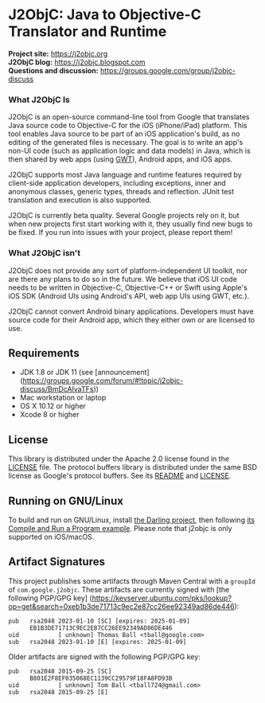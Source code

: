# J2ObjC: Java to Objective-C Translator and Runtime #

**Project site:** <https://j2objc.org><br>
**J2ObjC blog:** <https://j2objc.blogspot.com><br>
**Questions and discussion:** <https://groups.google.com/group/j2objc-discuss>

### What J2ObjC Is ###
J2ObjC is an open-source command-line tool from Google that translates
Java source code to Objective-C for the iOS (iPhone/iPad) platform. This tool
enables Java source to be part of an iOS application's build, as no editing
of the generated files is necessary. The goal is to write an app's non-UI
code (such as application logic and data models) in Java, which is then
shared by web apps (using [GWT](http://www.gwtproject.org/)), Android apps,
and iOS apps.

J2ObjC supports most Java language and runtime features required by
client-side application developers, including exceptions, inner and
anonymous classes, generic types, threads and reflection. JUnit test
translation and execution is also supported.

J2ObjC is currently beta quality. Several Google projects rely on it, but
when new projects first start working with it, they usually find new bugs
to be fixed. If you run into issues with your project, please report them!

### What J2ObjC isn't ###
J2ObjC does not provide any sort of platform-independent UI toolkit, nor are
there any plans to do so in the future. We believe that iOS UI code needs to
be written in Objective-C, Objective-C++ or Swift using Apple's iOS SDK (Android
UIs using Android's API, web app UIs using GWT, etc.).

J2ObjC cannot convert Android binary applications. Developers must have source
code for their Android app, which they either own or are licensed to use.

## Requirements ##

* JDK 1.8 or JDK 11 (see [announcement]
  (https://groups.google.com/forum/#!topic/j2objc-discuss/BmDcAIvaTFs))
* Mac workstation or laptop
* OS X 10.12 or higher
* Xcode 8 or higher

## License ##

This library is distributed under the Apache 2.0 license found in the
[LICENSE](https://github.com/google/j2objc/blob/master/LICENSE) file.
The protocol buffers library is distributed under the same BSD license as
Google's protocol buffers. See its
[README](https://github.com/protocolbuffers/protobuf/blob/master/README.md) and
[LICENSE](https://github.com/protocolbuffers/protobuf/blob/master/LICENSE).

## Running on GNU/Linux ##

To build and run on GNU/Linux, install [the Darling project](http://www.darlinghq.org/), then following [its Compile and Run a Program example](https://wiki.darlinghq.org/what_to_try#compile_and_run_a_program). Please note that j2objc is only supported on iOS/macOS.

## Artifact Signatures ##

This project publishes some artifacts through Maven Central with a `groupId` of `com.google.j2objc`.
These artifacts are currently signed with [the following PGP/GPG key]
(https://keyserver.ubuntu.com/pks/lookup?op=get&search=0xeb1b3de71713c9ec2e87cc26ee92349ad86de446):

```
pub   rsa2048 2023-01-10 [SC] [expires: 2025-01-09]
      EB1B3DE71713C9EC2E87CC26EE92349AD86DE446
uid           [ unknown] Thomas Ball <tball@google.com>
sub   rsa2048 2023-01-10 [E] [expires: 2025-01-09]
```

Older artifacts are signed with the following PGP/GPG key:

```
pub   rsa2048 2015-09-25 [SC]
      B801E2F8EF035068EC1139CC29579F18FA8FD93B
uid           [ unknown] Tom Ball <tball724@gmail.com>
sub   rsa2048 2015-09-25 [E]
```
